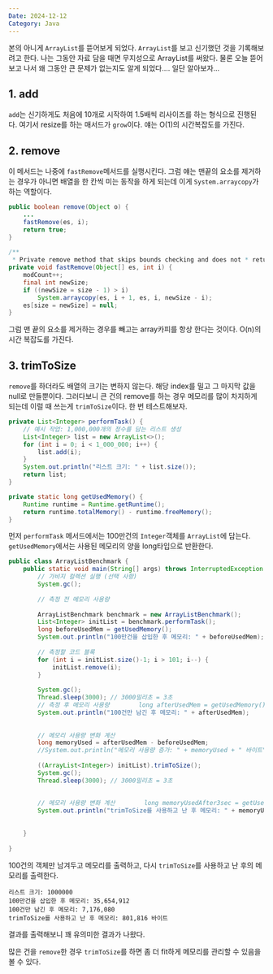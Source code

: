 ```yaml
---
Date: 2024-12-12
Category: Java
---
```

본의 아니게 `ArrayList`를 뜯어보게 되었다. `ArrayList`를 보고 신기했던 것을 기록해보려고 한다. 나는 그동안 자료 담을 때면 무지성으로 ArrayList를 써왔다. 물론 오늘 뜯어보고 나서 왜 그동안 큰 문제가 없는지도 알게 되었다.... 일단 알아보자...

## 1. add
`add`는 신기하게도 처음에 10개로 시작하여 1.5배씩 리사이즈를 하는 형식으로 진행된다. 여기서 resize를 하는 매서드가 `grow`이다. 얘는 O(1)의 시간복잡도를 가진다.

## 2. remove
이 메서드는 나중에 `fastRemove`메서드를 실행시킨다. 그럼 얘는 맨끝의 요소를 제거하는 경우가 아니면 배열을 한 칸씩 미는 동작을 하게 되는데 이게 `System.arraycopy`가 하는 역할이다.
```java
public boolean remove(Object o) {  
	...
    fastRemove(es, i);  
    return true;  
}  
  
/**  
 * Private remove method that skips bounds checking and does not * return the value removed. */
private void fastRemove(Object[] es, int i) {  
    modCount++;  
    final int newSize;  
    if ((newSize = size - 1) > i)  
        System.arraycopy(es, i + 1, es, i, newSize - i);  
    es[size = newSize] = null;  
}
```

그럼 맨 끝의 요소를 제거하는 경우를 빼고는 array카피를 항상 한다는 것이다. O(n)의 시간 복잡도를 가진다.

## 3. trimToSize
`remove`를 하더라도 배열의 크기는 변하지 않는다. 해당 index를 밀고 그 마지막 값을 null로 만들뿐이다. 그러다보니 큰 건의 remove를 하는 경우 메모리를 많이 차지하게 되는데 이럴 때 쓰는게 `trimToSize`이다. 한 번 테스트해보자.
```java
private List<Integer> performTask() {  
	// 예시 작업: 1,000,000개의 정수를 담는 리스트 생성  
	List<Integer> list = new ArrayList<>();  
	for (int i = 0; i < 1_000_000; i++) {  
		list.add(i);  
	}  
	System.out.println("리스트 크기: " + list.size());  
	return list;  
}  

private static long getUsedMemory() {  
	Runtime runtime = Runtime.getRuntime();  
	return runtime.totalMemory() - runtime.freeMemory();  
}  
```
먼저 `performTask` 메서드에서는 100만건의 `Integer`객체를 `ArrayList`에 담는다. `getUsedMemory`에서는 사용된 메모리의 양을 long타입으로 반환한다.

```java
public class ArrayListBenchmark {  
    public static void main(String[] args) throws InterruptedException {  
        // 가비지 컬렉션 실행 (선택 사항)  
        System.gc();  
  
        // 측정 전 메모리 사용량  
  
        ArrayListBenchmark benchmark = new ArrayListBenchmark();  
        List<Integer> initList = benchmark.performTask();  
        long beforeUsedMem = getUsedMemory();  
        System.out.println("100만건을 삽입한 후 메모리: " + beforeUsedMem);  
  
        // 측정할 코드 블록  
        for (int i = initList.size()-1; i > 101; i--) {  
            initList.remove(i);  
        }  
  
        System.gc();  
        Thread.sleep(3000); // 3000밀리초 = 3초  
        // 측정 후 메모리 사용량        long afterUsedMem = getUsedMemory();  
        System.out.println("100건만 남긴 후 메모리: " + afterUsedMem);  
  
  
        // 메모리 사용량 변화 계산  
        long memoryUsed = afterUsedMem - beforeUsedMem;  
        //System.out.println("메모리 사용량 증가: " + memoryUsed + " 바이트");  
  
        ((ArrayList<Integer>) initList).trimToSize();  
        System.gc();  
        Thread.sleep(3000); // 3000밀리초 = 3초  
  
  
        // 메모리 사용량 변화 계산        long memoryUsedAfter3sec = getUsedMemory();  
        System.out.println("trimToSize를 사용하고 난 후 메모리: " + memoryUsedAfter3sec + " 바이트");  
  
  
    }  
  
}
```

100건의 객체만 남겨두고 메모리를 출력하고, 다시 `trimToSize`를 사용하고 난 후의 메모리를 출력한다.

```
리스트 크기: 1000000
100만건을 삽입한 후 메모리: 35,654,912
100건만 남긴 후 메모리: 7,176,080
trimToSize를 사용하고 난 후 메모리: 801,816 바이트
```

결과를 출력해보니 꽤 유의미한 결과가 나왔다. 

많은 건을 `remove`한 경우 `trimToSize`를 하면 좀 더 fit하게 메모리를 관리할 수 있음을 볼 수 있다. 

